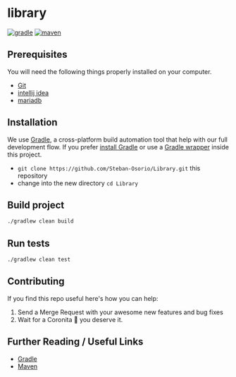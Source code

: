 # library

[![gradle](https://img.shields.io/badge/gradle-v6.7-yellow.svg)](https://gradle.org/install/)
[![maven](https://img.shields.io/badge/maven-v3.6.X-red.svg)](https://maven.apache.org/)

## Prerequisites

You will need the following things properly installed on your computer.

* [Git](http://git-scm.com/)
* [intellij idea ](https://www.jetbrains.com/es-es/idea/)
* [mariadb](https://mariadb.org/)

## Installation

We use [Gradle](http://www.gradle.org), a cross-platform build automation tool that help with our full development flow.
If you prefer [install Gradle](http://www.gradle.org/installation) or use a [Gradle wrapper](http://www.gradle.org/docs/current/userguide/gradle_wrapper.html) inside this project.

* `git clone https://github.com/Steban-Osorio/Library.git` this repository
* change into the new directory `cd Library`

## Build project

```bash
./gradlew clean build
```

## Run tests

```bash
./gradlew clean test
```

## Contributing

If you find this repo useful here's how you can help:

1. Send a Merge Request with your awesome new features and bug fixes
2. Wait for a Coronita :beer: you deserve it.

## Further Reading / Useful Links

* [Gradle](https://gradle.org/guides/)
* [Maven](https://maven.apache.org/developers/index.html)

